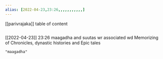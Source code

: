 ```yaml
---
alias: [2022-04-23,23:26,,,,,,,,,,,]
---
```

[[parivrajaka]]
table of content
```toc
```

[[2022-04-23]] 23:26
maagadha and suutas wr associated wd Memorizing of Chronicles, dynastic histories and Epic tales
```query
"maagadha"
```